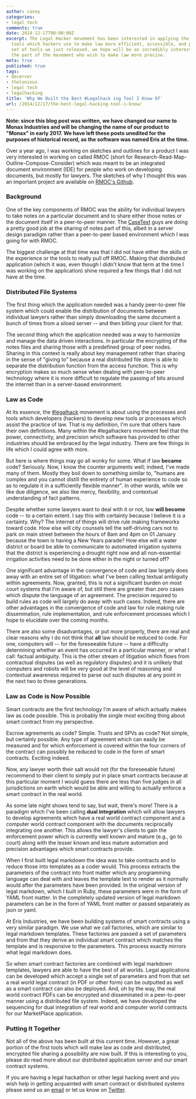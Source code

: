 ```yaml
---
author: casey
categories:
- legal tech
comments: true
date: 2014-12-17T00:00:00Z
excerpt: The Legal Hacker movement has been interested in applying the process and
  tools which hackers use to make law more efficient, accessible, and precise. The
  set of tools we just released, we hope will be an incredibly interesting tool for
  the part of the movement who wish to make law more precise.
meta: true
published: true
tags:
- decerver
- thelonious
- legal tech
- legalhacking
title: 'Why We Built the Best #Legalhack ing Tool I Know Of'
url: /2014/12/17/the-best-legal-hacking-tool-i-know/
---
```


**Note: since this blog post was written, we have changed our name to Monax Industries and will be changing the name of our product to "Monax" in early 2017. We have left these posts unedited for the purposes of historical record, as the software was named Eris at the time.**

Over a year ago, I was working on sketches and outlines for a product I was very interested in working on called RMOC (short for Research-Read-Map-Outline-Compose-Consider) which was meant to be an integrated document environment (IDE) for people who work on developing documents, but mostly for lawyers. The sketches of why I thought this was an important project are available on [RMOC's Github](https://github.com/rmoc).

### Background

One of the key components of RMOC was the ability for individual lawyers to take notes on a particular document and to share either those notes or the document itself in a peer-to-peer manner. The [CaseText](https://casetext.com/) guys are doing a pretty good job at the sharing of notes part of this, albeit in a server design paradigm rather than a peer-to-peer based environment which I was going for with RMOC.

The biggest challenge at that time was that I did not have either the skills or the experience or the tools to really pull off RMOC. Making that distributed application (which it was, even though I didn't know that term at the time I was working on the application) shine required a few things that I did not have at the time.

### Distributed File Systems

The first thing which the application needed was a handy peer-to-peer file system which could enable the distribution of documents between individual lawyers rather than simply downloading the same document a bunch of times from a siloed server -- and then billing your client for that.

The second thing which the application needed was a way to harmonize and manage the data driven interactions. In particular the encrypting of the notes files and sharing those with a predefined group of peer nodes. Sharing in this context is really about key management rather than sharing in the sense of "giving to" because a real distributed file store is able to separate the distribution function from the access function. This is why encryption makes so much sense when dealing with peer-to-peer technology where it is more difficult to regulate the passing of bits around the internet than in a server-based environment.

### Law as Code

At its essence, the [#legalhack](https://twitter.com/hashtag/legalhack) movement is about using the processes and tools which developers (hackers) to develop new tools or processes which assist the practice of law. That is my definition, I'm sure that others have their own definitions. Many within the #legalhackers movement feel that the power, connectivity, and precision which software has provided to other industries should be embraced by the legal industry. There are few things in life which I could agree with more.

But here is where things may go all wonky for some. What if law **became** code? Seriously. Now, I know the counter arguments well; indeed, I've made many of them. Mostly they boil down to something similar to, "humans are complex and you cannot distill the entirety of human experience to code so as to regulate it in a sufficiently flexible manner". In other words, while we like due diligence, we also like mercy, flexibility, and contextual understanding of fact patterns.

Despite whether some lawyers want to deal with it or not, law **will become** code -- to a certain extent. I say this with certainty because I believe it is a certainty. Why? The internet of things will drive rule making frameworks toward code. How else will city counsels tell the self-driving cars not to park on main street between the hours of 8am and 4pm on 01 January because the town is having a New Years parade?  How else will a water district or board be able to communicate to automated irrigation systems that the district is experiencing a drought right now and all non-essential irrigation activities need to be done either in the night or turned off?

One significant advantage in the convergence of code and law largely does away with an entire set of litigation: what I've been calling textual ambiguity within agreements. Now, granted, this is not a significant burden on most court systems that I'm aware of, but still there are greater than zero cases which dispute the language of an agreement. The precision required to build rules as code will largely do away with such cases. Indeed, there are other  advantages in the convergence of code and law for rule making rule dissemination, rule implementation, and rule enforcement processes which I hope to elucidate over the coming months.

There are also some disadvantages, or put more properly, there are real and clear reasons why I do not think that **all** law should be reduced to code. For one, computers will -- for the foreseeable future -- have a difficulty determining whether an event has occurred in a particular manner, or what I call: factual ambiguity. This is the other stream of litigation which flows from contractual disputes (as well as regulatory disputes) and it is unlikely that computers and robots will be very good at the level of reasoning and contextual awareness required to parse out such disputes at any point in the next two to three generations.

### Law as Code is Now Possible

Smart contracts are the first technology I'm aware of which actually makes law as code possible. This is probably the single most exciting thing about smart contract from my perspective.

Escrow agreements as code? Simple. Trusts and SPVs as code? Not simple, but certainly possible. Any type of agreement which can easily be measured and for which enforcement is covered within the four corners of the contract can possibly be reduced to code in the form of smart contracts. Exciting indeed.

Now, any lawyer worth their salt would not (for the foreseeable future) recommend to their client to simply put in place smart contracts because at this particular moment I would guess there are less than five judges in all jurisdictions on earth which would be able and willing to actually enforce a smart contract in the real world.

As some late night shows tend to say, but wait, there's more! There is a paradigm which I've been calling **dual integration** which will allow lawyers to develop agreements which have a real world contract component and a computer world contract component with the documents reciprocally integrating one another. This allows the lawyer's clients to gain the enforcement power which is currently well known and mature (e.g., go to court) along with the lesser known and less mature automation and precision advantages which smart contracts provide.

When I first built legal markdown the idea was to take contracts and to reduce those into templates as a coder would. This process extracts the parameters of the contract into front matter which any programming language can deal with and leaves the template text to render as it normally would after the parameters have been provided. In the original version of legal markdown, which I built in Ruby, these parameters were in the form of YAML front matter. In the completely updated version of legal markdown parameters can be in the form of YAML front matter or passed separately as json or yaml.

At Eris Industries, we have been building systems of smart contracts using a very similar paradigm. We use what we call factories, which are similar to legal markdown templates. These factories are passed a set of parameters and from that they derive an individual smart contract which matches the template and is responsive to the parameters. This process exactly mirrors what legal markdown does.

So when smart contract factories are combined with legal markdown templates, lawyers are able to have the best of all worlds. Legal applications can be developed which accept a single set of parameters and from that set a real world legal contract (in PDF or other form) can be outputted as well as a smart contract can also be deployed. And, oh by the way, the real world contract PDFs can be encrypted and disseminated in a peer-to-peer manner using a distributed file system. Indeed, we have developed the sequencing for dual integration of real world and computer world contracts for our MarketPlace application.

### Putting It Together

Not all of the above has been built at this current time. However, a great portion of the first tools which will make law as code and distributed, encrypted file sharing a possibility are now built. If this is interesting to you, please do read more about our distributed application server and our smart contract systems.

If you are having a legal hackathon or other legal hacking event and you wish help in getting acquainted with smart contract or distributed systems please send us an [email](mailto:contact@monax.io) or let us know on [Twitter](https://twitter.com/monaxHQ).